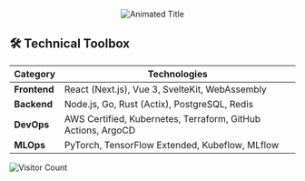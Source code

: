 <!-- Profile Header with Dynamic SVG -->
<p align="center">
  <img src="https://readme-typing-svg.demolab.com?font=Fira+Code&weight=600&size=26&duration=4000&pause=1000&color=58A6FF&center=true&vCenter=true&width=435&lines=Full-Stack+Architect;Open-Source+Contributor;Systems+Thinking+Advocate" alt="Animated Title" />
</p>

<!-- Technical Skills Matrix -->
## 🛠️ Technical Toolbox
| **Category**       | **Technologies**                                                                 |
|---------------------|---------------------------------------------------------------------------------|
| **Frontend**        | React (Next.js), Vue 3, SvelteKit, WebAssembly                                  |
| **Backend**         | Node.js, Go, Rust (Actix), PostgreSQL, Redis                                    |
| **DevOps**          | AWS Certified, Kubernetes, Terraform, GitHub Actions, ArgoCD                   |
| **MLOps**           | PyTorch, TensorFlow Extended, Kubeflow, MLflow                                 |



![Visitor Count](https://komarev.com/ghpvc/?username=${GITHUB_USERNAME}&style=flat-square&label=Profile+Views&color=blueviolet)
